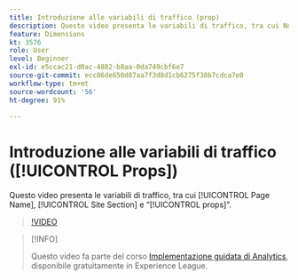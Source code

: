 ```yaml
---
title: Introduzione alle variabili di traffico (prop)
description: Questo video presenta le variabili di traffico, tra cui Nome pagina, Sezione sito e “prop”.
feature: Dimensions
kt: 3576
role: User
level: Beginner
exl-id: e5ccac21-d0ac-4882-b8aa-0da749cbf6e7
source-git-commit: ecc86de650d87aa7f3d8d1cb6275f38b7cdca7e0
workflow-type: tm+mt
source-wordcount: '56'
ht-degree: 91%

---
```


# Introduzione alle variabili di traffico ([!UICONTROL Props])

Questo video presenta le variabili di traffico, tra cui [!UICONTROL Page Name], [!UICONTROL Site Section] e “[!UICONTROL props]”.

>[!VIDEO](https://video.tv.adobe.com/v/28767/?quality=12&learn=on)

>[!INFO]
>
> Questo video fa parte del corso [Implementazione guidata di Analytics](https://experienceleague.adobe.com/?recommended=Analytics-D-1-2019.1), disponibile gratuitamente in Experience League.
